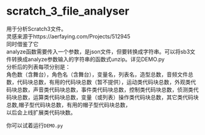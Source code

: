 # scratch_3_file_analyser
用于分析Scratch3文件。  
灵感来源于https://aerfaying.com/Projects/512945  
同时借鉴了它  
analyze函数需要传入一个参数，是json文件，但要转换成字符串。可以将sb3文件转换成analyze参数输入的字符串的函数式unzip。详见DEMO.py  
分析后的列表每项分别是：  
    角色数（含舞台），角色名（含舞台），变量名，列表名，造型总数，音频文件总数，代码块总数，有用的代码块总数（暂不提供），运动类代码块总数，外观类代码块总数，声音类代码块总数，事件类代码块总数，控制类代码块总数，侦测类代码块总数，运算类代码块总数，变量（或列表）操作类代码块总数，其它类代码块总数,帽子型代码块总数，有用的帽子型代码块总数，  
    以后会上线扩展类代码块数。  


你可以试着运行`DEMO.py` 





